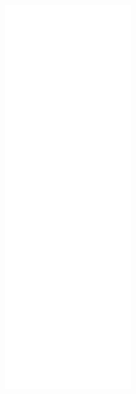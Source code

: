 <div align="center">

  ![Metrics](https://github.com/jb-lopez/jb-lopez/blob/main/github-metrics.svg)

</div>
